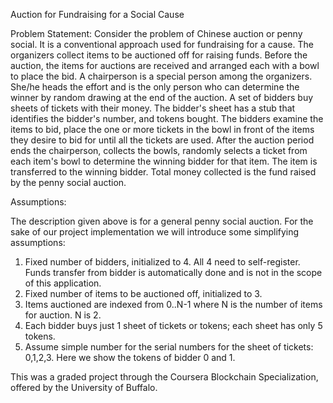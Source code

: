 Auction for Fundraising for a Social Cause

Problem Statement:
Consider the problem of Chinese auction or penny social. It is a conventional approach used for fundraising for a cause. The organizers collect items to be auctioned off for raising funds. Before the auction, the items for auctions are received and arranged each with a bowl to place the bid. A chairperson is a special person among the organizers. She/he heads the effort and is the only person who can determine the winner by random drawing at the end of the auction. A set of bidders buy sheets of tickets with their money. The bidder's sheet has a stub that identifies the bidder's number, and tokens bought.
The bidders examine the items to bid, place the one or more tickets in the bowl in front of the items they desire to bid for until all the tickets are used. After the auction period ends the chairperson, collects the bowls, randomly selects a ticket from each item's bowl to determine the winning bidder for that item. The item is transferred to the winning bidder. Total money collected is the fund raised by the penny social auction.

Assumptions:

The description given above is for a general penny social auction. For the sake of our project implementation we will introduce some simplifying assumptions: 
1. Fixed number of bidders, initialized to 4. All 4 need to self-register. Funds transfer from bidder is automatically done and is not in the scope of this application. 
2. Fixed number of items to be auctioned off, initialized to 3. 
3. Items auctioned are indexed from 0..N-1 where N is the number of items for auction. N is 2. 
4. Each bidder buys just 1 sheet of tickets or tokens; each sheet has only 5 tokens. 
5. Assume simple number for the serial numbers for the sheet of tickets: 0,1,2,3. Here we show the tokens of bidder 0 and 1.

This was a graded project through the Coursera Blockchain Specialization, offered by the University of Buffalo.
